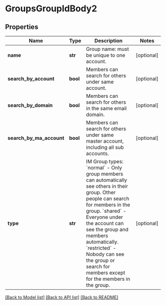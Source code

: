# GroupsGroupIdBody2

## Properties
Name | Type | Description | Notes
------------ | ------------- | ------------- | -------------
**name** | **str** | Group name: must be unique to one account. | [optional] 
**search_by_account** | **bool** | Members can search for others under same account. | [optional] 
**search_by_domain** | **bool** | Members can search for others in the same email domain. | [optional] 
**search_by_ma_account** | **bool** | Members can search for others under same master account, including all sub accounts. | [optional] 
**type** | **str** | IM Group types:    &#x60;normal&#x60; - Only group members can automatically see others in their group. Other people can search for members in the group.    &#x60;shared&#x60; - Everyone under the account can see the group and members automatically.    &#x60;restricted&#x60; - Nobody can see the group or search for members except for the members in the group. | [optional] 

[[Back to Model list]](../README.md#documentation-for-models) [[Back to API list]](../README.md#documentation-for-api-endpoints) [[Back to README]](../README.md)

